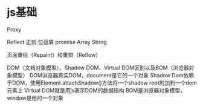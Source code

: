 # js基础

Proxy

Reflect
正则
位运算
promise
Array
String

页面重绘（Repaint）和重排（Reflow）


DOM（文档对象模型）、Shadow DOM、Virtual DOM区别以及BOM（浏览器对象模型）
DOM浏览器真实DOM，document是它的一个对象
Shadow Dom依赖于DOM，使用Element.attachShadow()方法将一个shadow root附加到一个dom元素上
Virtual DOM就是用js表示DOM的数据结构
BOM是浏览器对象模型，window是他的一个对象